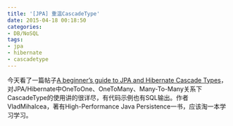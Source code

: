 ```yaml
---
title: '[JPA] 重温CascadeType'
date: 2015-04-18 00:18:50
categories: 
- DB/NoSQL
tags: 
- jpa
- hibernate
- cascadetype
---
```

今天看了一篇帖子[A beginner’s guide to JPA and Hibernate Cascade Types](https://vladmihalcea.com/2015/03/05/a-beginners-guide-to-jpa-and-hibernate-cascade-types/)，对JPA/Hibernate中OneToOne、OneToMany、Many-To-Many关系下CascadeType的使用讲的很详尽，有代码示例也有SQL输出。作者VladMihalcea，著有High-Performance Java Persistence一书，应该淘一本学习学习。
